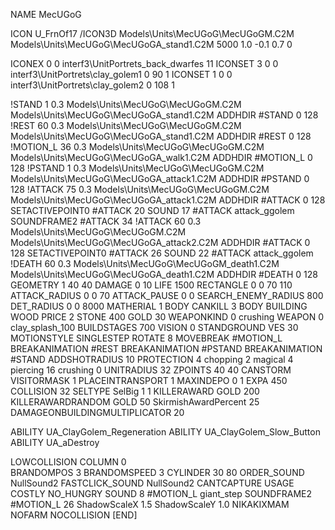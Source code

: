 NAME MecUGoG

ICON U_FrnOf17
/ICON3D Models\Units\MecUGoG\MecUGoGM.C2M Models\Units\MecUGoG\MecUGoGA_stand1.C2M 5000 1.0 -0.1 0.7 0 

ICONEX 0 0 interf3\UnitPortrets\_back_dwarfes 11
ICONSET 3 0 0 interf3\UnitPortrets\clay_golem1 0 90 1
ICONSET 1 0 0 interf3\UnitPortrets\clay_golem2 0 108 1


!STAND          1 0.3  Models\Units\MecUGoG\MecUGoGM.C2M Models\Units\MecUGoG\MecUGoGA_stand1.C2M
ADDHDIR #STAND 0 128
!REST          60 0.3  Models\Units\MecUGoG\MecUGoGM.C2M Models\Units\MecUGoG\MecUGoGA_stand1.C2M
ADDHDIR #REST 0 128
!MOTION_L      36 0.3  Models\Units\MecUGoG\MecUGoGM.C2M Models\Units\MecUGoG\MecUGoGA_walk1.C2M
ADDHDIR #MOTION_L 0 128
!PSTAND        1  0.3  Models\Units\MecUGoG\MecUGoGM.C2M Models\Units\MecUGoG\MecUGoGA_attack1.C2M
ADDHDIR #PSTAND 0 128 
!ATTACK        75 0.3  Models\Units\MecUGoG\MecUGoGM.C2M Models\Units\MecUGoG\MecUGoGA_attack1.C2M
ADDHDIR #ATTACK 0 128
SETACTIVEPOINT0 #ATTACK 20
SOUND 17 #ATTACK attack_ggolem
SOUNDFRAME2 #ATTACK 34
!ATTACK        60 0.3  Models\Units\MecUGoG\MecUGoGM.C2M Models\Units\MecUGoG\MecUGoGA_attack2.C2M
ADDHDIR #ATTACK 0 128
SETACTIVEPOINT0 #ATTACK 26
SOUND 22 #ATTACK attack_ggolem
!DEATH          60 0.3  Models\Units\MecUGoG\MecUGoGM_death1.C2M Models\Units\MecUGoG\MecUGoGA_death1.C2M
ADDHDIR #DEATH 0 128
GEOMETRY 1 40 40
DAMAGE   0 10
LIFE     1500
RECTANGLE 0 0 70 110
ATTACK_RADIUS 0 0 70
ATTACK_PAUSE 0 0
SEARCH_ENEMY_RADIUS 800
DET_RADIUS 0 0 8000
MATHERIAL 1 BODY
CANKILL 3 BODY BUILDING WOOD
PRICE 2 STONE 400 GOLD 30
WEAPONKIND 0 crushing
WEAPON 0 clay_splash_100
BUILDSTAGES 700
VISION 0
STANDGROUND
VES 30
MOTIONSTYLE SINGLESTEP
ROTATE 8
MOVEBREAK #MOTION_L
BREAKANIMATION #REST
BREAKANIMATION #PSTAND
BREAKANIMATION #STAND
ADDSHOTRADIUS 10
PROTECTION 4 chopping 2 magical 4 piercing 16 crushing 0
UNITRADIUS 32
ZPOINTS 40 40
CANSTORM
VISITORMASK 1
PLACEINTRANSPORT 1
MAXINDEPO 0 1
EXPA 450 
COLLISION 32
SELTYPE SelBig 1 1
KILLERAWARD             GOLD 200
KILLERAWARDRANDOM       GOLD 50
SkirmishAwardPercent 25
DAMAGEONBUILDINGMULTIPLICATOR 20

ABILITY UA_ClayGolem_Regeneration
ABILITY UA_ClayGolem_Slow_Button
ABILITY UA_aDestroy

LOWCOLLISION
COLUMN 0                                  	
BRANDOMPOS 3
BRANDOMSPEED 3
CYLINDER 30 80
ORDER_SOUND NullSound2
FASTCLICK_SOUND NullSound2
CANTCAPTURE
USAGE COSTLY
NO_HUNGRY
SOUND 8 #MOTION_L giant_step
SOUNDFRAME2 #MOTION_L 26
ShadowScaleX 1.5
ShadowScaleY 1.0
NIKAKIXMAM
NOFARM
NOCOLLISION
[END]

